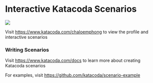 # Interactive Katacoda Scenarios

[![](http://shields.katacoda.com/katacoda/chaloemphong/count.svg)](https://www.katacoda.com/chaloemphong "Get your profile on Katacoda.com")

Visit https://www.katacoda.com/chaloemphong to view the profile and interactive scenarios

### Writing Scenarios
Visit https://www.katacoda.com/docs to learn more about creating Katacoda scenarios

For examples, visit https://github.com/katacoda/scenario-example
